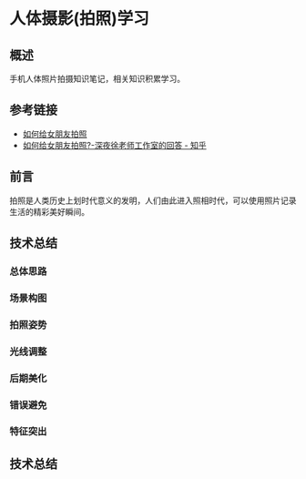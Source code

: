 # 人体摄影(拍照)学习

## 概述
手机人体照片拍摄知识笔记，相关知识积累学习。

## 参考链接
- [如何给女朋友拍照](https://www.zhihu.com/question/21926384)
- [如何给女朋友拍照?-深夜徐老师工作室的回答 - 知乎](https://www.zhihu.com/question/21926384/answer/88914575)


## 前言
拍照是人类历史上划时代意义的发明，人们由此进入照相时代，可以使用照片记录生活的精彩美好瞬间。

## 技术总结

### 总体思路

### 场景构图

### 拍照姿势

### 光线调整

### 后期美化

### 错误避免

### 特征突出

## 技术总结